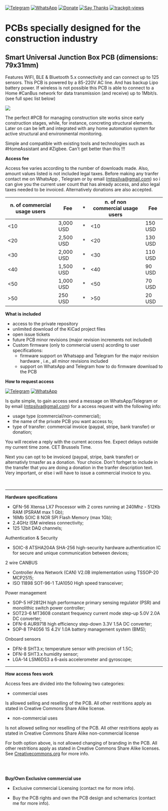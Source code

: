 [![Telegram](https://img.shields.io/badge/join-telegram-blue.svg?style=for-the-badge)](https://t.me/+W4rVVa0_VLEzYmI0)
 [![WhatsApp](https://img.shields.io/badge/join-whatsapp-green.svg?style=for-the-badge)](https://chat.whatsapp.com/FkNC7u83kuy2QRA5sqjBVg) 
 [![Donate](https://img.shields.io/badge/donate-$-brown.svg?style=for-the-badge)](http://paypal.me/mtpsilva)
 [![Say Thanks](https://img.shields.io/badge/Say%20Thanks-!-yellow.svg?style=for-the-badge)](https://saythanks.io/to/mtpsilva)
<a href="https://trackgit.com">
<img src="https://us-central1-trackgit-analytics.cloudfunctions.net/token/ping/l6jgfsvslkc3kvpbehdl" alt="trackgit-views" />
</a>

# PCBs specially designed for the construction industry

## Smart Universal Junction Box PCB (dimensions: 79x31mm)
Features WIFI, BLE & Bluetooth 5.x connectivity and can connect up to 125 sensors. This PCB is powered by a 85-220V AC line. And has backup Lipo battery power.
If wireless is not possible this PCB is able to connect to a Home #CanBus network for data transmission (and receive) up to 1Mbit/s. (see full spec list below)

![](https://github.com/aeonSolutions/PCB-Prototyping-Catalogue/blob/main/ownApcb.png)

The perfect #PCB for managing construction site works since early construction stages, while, for instance, concreting structural elements. Later on can be left and integrated with any home automation system for active structural and environmental monitoring.

Simple and compatible with existing tools and technologies such as #HomeAssistant and #Zigbee. Can't get better than this !!!

**Access fee** 

Access fee varies according to the number of downloads made. Also, amount values listed is not included legal taxes. Before making any tranfer contact me on WhatsApp , Telegram or by email (mtpsilva@gmail.com) so i can give you the current user count that has already access, and also legal taxes needed to be invoiced. Alternatively donations are also accepted.


| n. of commercial usage users     |   Fee       |   *  | n. of non commercial usage users |   Fee       |
|----------------------------|-------------|------|----------------------------|-------------|
|   <10                      |  3,000 USD  |   *  |   <10                      |    150 USD  |
|   <20                      |  2,500 USD  |   *  |   <20                      |    130 USD  |
|   <30                      |  2,000 USD  |   *  |   <30                      |    110 USD  |
|   <40                      |  1,500 USD  |   *  |   <40                      |     90 USD  |
|   <50                      |  1,000 USD  |   *  |   <50                      |     70 USD  |
|   >50                      |    250 USD  |   *  |   >50                      |     20 USD  |


**What is included**
- access to the private repository
- unlimited download of the KiCad project files
- open issue tickets
- future PCB minor revisions (major revision increments not included) 
- Custom firmware (only to commercial users) acording to user specifications:
  - firmware support on Whatsapp and Telegram for the major revision hardware , i.e., all minor revisions included
  - support on WhatsApp and Telegram how to do firmware download to the PCB
  
**How to request access**

 [![Telegram](https://img.shields.io/badge/join-telegram-blue.svg?style=for-the-badge)](https://t.me/+W4rVVa0_VLEzYmI0) [![WhatsApp](https://img.shields.io/badge/join-whatsapp-green.svg?style=for-the-badge)](https://chat.whatsapp.com/FkNC7u83kuy2QRA5sqjBVg)  
 
 Is quite simple, to gain access send a message on WhatsApp/Telegram or by email (mtpsilva@gmail.com) for a access request with the following info:

- usage type (commercial/non-commercial);
- the name of the private PCB you want access to;
- type of transfer: commercial invoice (paypal, stripe, bank transfer) or donation;

You will receive a reply with the current access fee. Expect delays outside my current time zone. CET Brussels Time. 

Next you can opt to be invoiced (paypal, stripe, bank transfer) or alternativly trnasfer as a donation. Your choice. Don't forhget to include in the transfer that you are doing a donation in the tranfer description text. Very important, or else i will have to issue a commercial invoice to you.   

<br />

_________________________________________________________________

**Hardware specifications** 

- QFN-56 Xtensa LX7 Processor with 2 cores running at 240Mhz -	512Kb RAM (PSRAM max 1 Gb);
-	16Mb SOIC 8 NOR SPI Flash Memory (max 1Gb);	
-	2.4GHz ISM wireless connectivity;
-	125 12bit DAQ channels;


Authentication & Security
  -	SOIC-8 ATSHA204A SHA-256 high-security hardware authentication IC for secure and unique communication between devices;


2 wire CANBUS
  - Controller Area Network (CAN) V2.0B implementation using TSSOP-20 MCP2515;
  - ISO 11898 SOT-96-1 TJA1050 High speed transceiver;


Power management
  -	SOP-5 HF2812H high performance primary sensing regulator (PSR) and monolithic switch power controller;
  -	SOT23-6 MT3608 constant frequency current mode step-up 5.0V 2.0A DC converter;
  -	DFN-6 AUR9718 high efficiency step-down 3.3V 1.5A DC converter;
  -	SOP-8 TP4056 1S 4.2V 1.0A battery management system (BMS); 


Onboard sensors
  - DFN-8 SHT3.x; temperature sensor with precision of 1.5C; 
  - DFN-8 SHT3.x humidity sensor;
  - LGA-14 LSM6DS3 a 6-axis accelerometer and gyroscope;

__________________________________________________________________

**How access fees work**

Access fees are divided into the following two categories:

- commercial uses

Is allowed selling and reselling of the PCB. All other restritions apply as stated in Creative Commons Share Alike license.

- non-commercial uses

Is not allowed selling nor reselling of the PCB.  All other restritions apply as stated in Creative Commons Share Alike non-commercial license
 
For both option above, is not allowed changing of branding in the PCB. All other restritions apply as stated in Creative Commons Share Alike licenses. See [Creativecommons.org](https://creativecommons.org) for more info.

<br />
<br />

**Buy/Own Exclusive commercial use**
- Exclusive commercial Licensing (contact me for more info). 

- Buy the PCB rights and own the PCB design and schemarics (contact me for more info).

